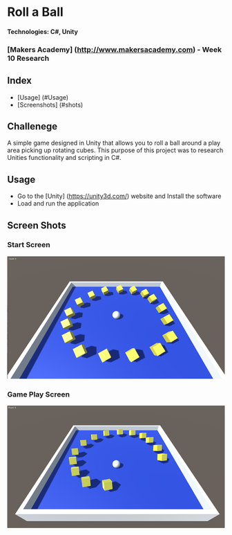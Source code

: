# Roll a Ball
#### Technologies: C#, Unity
### [Makers Academy] (http://www.makersacademy.com) - Week 10 Research

## Index
* [Usage] (#Usage)
* [Screenshots] (#shots)

## Challenege
A simple game designed in Unity that allows you to roll a ball around a play area picking up rotating cubes. This purpose of this project was to research Unities functionality and scripting in C#.

## <a name="Usage">Usage</a>
* Go to the [Unity] (https://unity3d.com/) website and Install the software
* Load and run the application

## <a name="Shots">Screen Shots</a>
### Start Screen
[![ScreenShot1](https://raw.githubusercontent.com/adrianeyre/roll-a-ball/master/images/screenshot1.png)](https://raw.githubusercontent.com/adrianeyre/roll-a-ball/master/images/screenshot1.png "Screen Shot 1")

### Game Play Screen
[![ScreenShot2](https://raw.githubusercontent.com/adrianeyre/roll-a-ball/master/images/screenshot2.png)](https://raw.githubusercontent.com/adrianeyre/roll-a-ball/master/images/screenshot2.png "Screen Shot 2")
